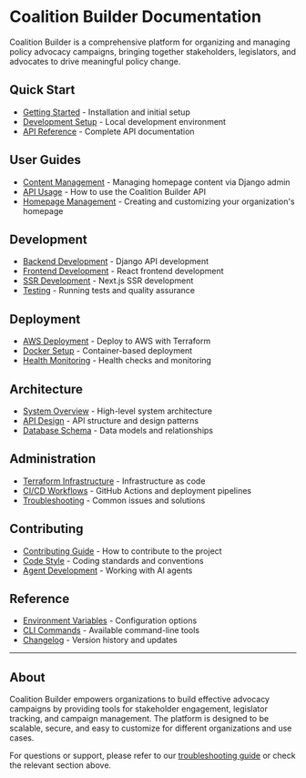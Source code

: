 # Coalition Builder Documentation

Coalition Builder is a comprehensive platform for organizing and managing policy advocacy campaigns, bringing together stakeholders, legislators, and advocates to drive meaningful policy change.

## Quick Start

- [Getting Started](getting-started.md) - Installation and initial setup
- [Development Setup](development/setup.md) - Local development environment
- [API Reference](api/index.md) - Complete API documentation

## User Guides

- [Content Management](user-guides/content-management.md) - Managing homepage content via Django admin
- [API Usage](user-guides/api-usage.md) - How to use the Coalition Builder API
- [Homepage Management](user-guides/homepage.md) - Creating and customizing your organization's homepage

## Development

- [Backend Development](development/backend.md) - Django API development
- [Frontend Development](development/frontend.md) - React frontend development
- [SSR Development](development/ssr.md) - Next.js SSR development
- [Testing](development/testing.md) - Running tests and quality assurance

## Deployment

- [AWS Deployment](deployment/aws.md) - Deploy to AWS with Terraform
- [Docker Setup](deployment/docker.md) - Container-based deployment
- [Health Monitoring](deployment/health.md) - Health checks and monitoring

## Architecture

- [System Overview](architecture/overview.md) - High-level system architecture
- [API Design](architecture/api.md) - API structure and design patterns
- [Database Schema](architecture/database.md) - Data models and relationships

## Administration

- [Terraform Infrastructure](admin/terraform.md) - Infrastructure as code
- [CI/CD Workflows](admin/cicd.md) - GitHub Actions and deployment pipelines
- [Troubleshooting](admin/troubleshooting.md) - Common issues and solutions

## Contributing

- [Contributing Guide](contributing/guide.md) - How to contribute to the project
- [Code Style](contributing/style.md) - Coding standards and conventions
- [Agent Development](contributing/agents.md) - Working with AI agents

## Reference

- [Environment Variables](reference/environment.md) - Configuration options
- [CLI Commands](reference/cli.md) - Available command-line tools
- [Changelog](reference/changelog.md) - Version history and updates

---

## About

Coalition Builder empowers organizations to build effective advocacy campaigns by providing tools for stakeholder engagement, legislator tracking, and campaign management. The platform is designed to be scalable, secure, and easy to customize for different organizations and use cases.

For questions or support, please refer to our [troubleshooting guide](admin/troubleshooting.md) or check the relevant section above.
